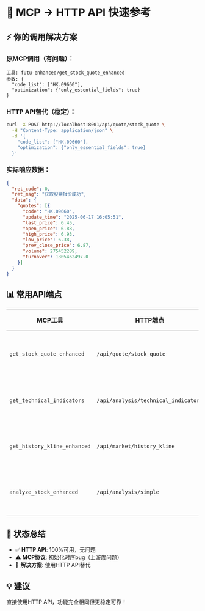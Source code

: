 # 🚀 MCP → HTTP API 快速参考

## ⚡ **你的调用解决方案**

### **原MCP调用（有问题）：**
```
工具: futu-enhanced/get_stock_quote_enhanced
参数: {
  "code_list": ["HK.09660"],
  "optimization": {"only_essential_fields": true}
}
```

### **HTTP API替代（稳定）：**
```bash
curl -X POST http://localhost:8001/api/quote/stock_quote \
  -H "Content-Type: application/json" \
  -d '{
    "code_list": ["HK.09660"],
    "optimization": {"only_essential_fields": true}
  }'
```

### **实际响应数据：**
```json
{
  "ret_code": 0,
  "ret_msg": "获取股票报价成功",
  "data": {
    "quotes": [{
      "code": "HK.09660",
      "update_time": "2025-06-17 16:05:51",
      "last_price": 6.45,
      "open_price": 6.88,
      "high_price": 6.93,
      "low_price": 6.38,
      "prev_close_price": 6.87,
      "volume": 275452289,
      "turnover": 1805462497.0
    }]
  }
}
```

## 📊 **常用API端点**

| MCP工具 | HTTP端点 | 说明 |
|---------|----------|------|
| `get_stock_quote_enhanced` | `/api/quote/stock_quote` | 股票报价 ✅ |
| `get_technical_indicators` | `/api/analysis/technical_indicators` | 技术指标 ✅ |
| `get_history_kline_enhanced` | `/api/market/history_kline` | K线数据 ✅ |
| `analyze_stock_enhanced` | `/api/analysis/simple` | 智能分析 ✅ |

## 🎯 **状态总结**

- ✅ **HTTP API**: 100%可用，无问题
- ⚠️ **MCP协议**: 初始化时序bug（上游库问题）
- 🔧 **解决方案**: 使用HTTP API替代

## 💡 **建议**

直接使用HTTP API，功能完全相同但更稳定可靠！ 